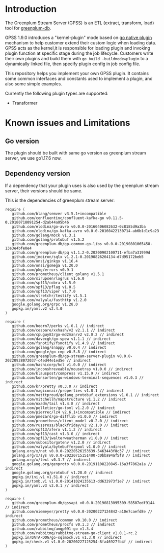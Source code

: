 # Introduction

The Greenplum Stream Server (GPSS) is an ETL (extract, transform, load) tool for [greenplum-db](https://github.com/greenplum-db/gpdb).

GPSS 1.9.0 introduces a "kernel-plugin" mode based on [go native plugin](https://pkg.go.dev/plugin) mechanism to help customer extend their custom logic when loading data. GPSS acts as the kernel,it is responsible for loading plugin and invoking plugin function at specific stage during the job lifecycle. Customers write their own plugins and build them with `go build -buildmode=plugin` to a dynamically linked file, then specify plugin config in job config file.

This repository helps you implement your own GPSS plugin. It contains some common interfaces and constants used to implement a plugin, and also some simple examples.

Currently the following plugin types are supported:

- Transformer

# Known issues and Limitations

## Go version

The plugin should be built with same go version as greenplum stream server, we use go1.17.6 now.

## Dependency version

If a dependency that your plugin uses is also used by the greenplum stream server, their versions should be same.

This is the dependencies of greenplum stream server:

```
require (
   github.com/blang/semver v3.5.1+incompatible
   github.com/confluentinc/confluent-kafka-go v0.11.5-0.20180718091254-d2ab44a05b46
   github.com/elodina/go-avro v0.0.0-20160406082632-0c8185d9a3ba
   github.com/elodina/go-kafka-avro v0.0.0-20160422130714-ab6b1d1c9a23
   github.com/golang/mock v1.3.1
   github.com/golang/protobuf v1.5.2
   github.com/greenplum-db/gp-common-go-libs v0.0.0-20190801065458-13e3e4bfe0e4
   github.com/greenplum-db/pq v1.1.2-0.20200902100711-efba7a31999d
   github.com/jmoiron/sqlx v1.2.1-0.20190826204134-d7d95172beb5
   github.com/onsi/ginkgo v1.16.4
   github.com/onsi/gomega v1.20.0
   github.com/pkg/errors v0.9.1
   github.com/prometheus/client_golang v1.5.1
   github.com/sirupsen/logrus v1.6.0
   github.com/spf13/cobra v1.5.0
   github.com/spf13/pflag v1.0.5
   github.com/spf13/viper v1.7.0
   github.com/stretchr/testify v1.5.1
   github.com/valyala/fasthttp v1.2.0
   google.golang.org/grpc v1.28.0
   gopkg.in/yaml.v2 v2.4.0
)

require (
   github.com/beorn7/perks v1.0.1 // indirect
   github.com/cespare/xxhash/v2 v2.1.1 // indirect
   github.com/cpuguy83/go-md2man/v2 v2.0.2 // indirect
   github.com/davecgh/go-spew v1.1.1 // indirect
   github.com/fsnotify/fsnotify v1.4.9 // indirect
   github.com/golang/snappy v0.0.4 // indirect
   github.com/google/go-cmp v0.5.8 // indirect
   github.com/greenplum-db/gp-stream-server-plugin v0.0.0-20220928072037-c4ed44e1ed5e // indirect
   github.com/hashicorp/hcl v1.0.0 // indirect
   github.com/inconshreveable/mousetrap v1.0.0 // indirect
   github.com/klauspost/compress v1.15.9 // indirect
   github.com/konsorten/go-windows-terminal-sequences v1.0.3 // indirect
   github.com/kr/pretty v0.3.0 // indirect
   github.com/magiconair/properties v1.8.1 // indirect
   github.com/matttproud/golang_protobuf_extensions v1.0.1 // indirect
   github.com/mitchellh/mapstructure v1.1.2 // indirect
   github.com/nxadm/tail v1.4.8 // indirect
   github.com/pelletier/go-toml v1.2.0 // indirect
   github.com/pierrec/lz4 v2.6.1+incompatible // indirect
   github.com/pmezard/go-difflib v1.0.0 // indirect
   github.com/prometheus/client_model v0.2.0 // indirect
   github.com/russross/blackfriday/v2 v2.1.0 // indirect
   github.com/spf13/afero v1.1.2 // indirect
   github.com/spf13/cast v1.3.0 // indirect
   github.com/spf13/jwalterweatherman v1.0.0 // indirect
   github.com/subosito/gotenv v1.2.0 // indirect
   github.com/valyala/bytebufferpool v1.0.0 // indirect
   golang.org/x/net v0.0.0-20220526153639-5463443f8c37 // indirect
   golang.org/x/sys v0.0.0-20220715151400-c0bba94af5f8 // indirect
   golang.org/x/text v0.3.7 // indirect
   google.golang.org/genproto v0.0.0-20191108220845-16a3f7862a1a // indirect
   google.golang.org/protobuf v1.28.0 // indirect
   gopkg.in/ini.v1 v1.51.0 // indirect
   gopkg.in/tomb.v1 v1.0.0-20141024135613-dd632973f1e7 // indirect
   gopkg.in/yaml.v3 v3.0.1 // indirect
)

require (
   github.com/greenplum-db/gssapi v0.0.0-20190813095309-58507edf9144 // indirect
   github.com/niemeyer/pretty v0.0.0-20200227124842-a10e7caefd8e // indirect
   github.com/prometheus/common v0.10.0 // indirect
   github.com/prometheus/procfs v0.1.3 // indirect
   github.com/rabbitmq/amqp091-go v1.3.4
   github.com/rabbitmq/rabbitmq-stream-go-client v1.0.1-rc.2
   gopkg.in/DATA-DOG/go-sqlmock.v1 v1.3.0 // indirect
   gopkg.in/check.v1 v1.0.0-20200227125254-8fa46927fb4f // indirect
)
```